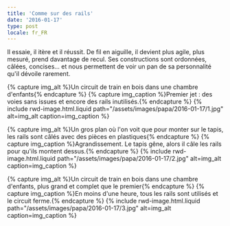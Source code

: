```yaml
---
title: 'Comme sur des rails'
date: '2016-01-17'
type: post
locale: fr_FR
---
```


Il essaie, il itère et il réussit. De fil en aiguille, il devient plus agile, plus mesuré, prend davantage de recul. Ses constructions sont ordonnées, câlées, concises… et nous permettent de voir un pan de sa personnalité qu'il dévoile rarement.

{% capture img_alt %}Un circuit de train en bois dans une chambre d'enfants{% endcapture %}
{% capture img_caption %}Premier jet : des voies sans issues et encore des rails inutilisés.{% endcapture %}
{% include rwd-image.html.liquid 
    path="/assets/images/papa/2016-01-17/1.jpg"
    alt=img_alt
    caption=img_caption
%}

{% capture img_alt %}Un gros plan où l'on voit que pour monter sur le tapis, les rails sont câlés avec des pièces en plastiques{% endcapture %}
{% capture img_caption %}Agrandissement. Le tapis gêne, alors il câle les rails pour qu'ils montent dessus.{% endcapture %}
{% include rwd-image.html.liquid 
    path="/assets/images/papa/2016-01-17/2.jpg"
    alt=img_alt
    caption=img_caption
%}

{% capture img_alt %}Un circuit de train en bois dans une chambre d'enfants, plus grand et complet que le premier{% endcapture %}
{% capture img_caption %}En moins d'une heure, tous les rails sont utilisés et le circuit ferme.{% endcapture %}
{% include rwd-image.html.liquid 
    path="/assets/images/papa/2016-01-17/3.jpg"
    alt=img_alt
    caption=img_caption
%}
